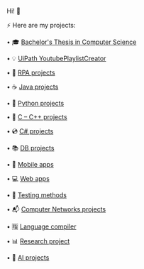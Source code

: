Hi! :wave:

:zap: Here are my projects:

•	:mortar_board: <a href="https://github.com/Laura-ElenaOlaru/Licenta "> Bachelor's Thesis in Computer Science </a>

•	:bulb: <a href="https://github.com/Laura-ElenaOlaru/YoutubePlaylistCreator"> UiPath YoutubePlaylistCreator </a> 

• :rocket: <a href="https://github.com/Laura-ElenaOlaru/RPA-Projects"> RPA projects </a> 

•	:coffee: <a href="https://github.com/Laura-ElenaOlaru/Java-Projects"> Java projects </a>

•	:snake: <a href="https://github.com/Laura-ElenaOlaru/Python-Projects"> Python projects </a>

• :floppy_disk:	<a href="https://github.com/Laura-ElenaOlaru/C-Cpp-Projects"> C – C++ projects </a>

•	:cd: <a href="https://github.com/Laura-ElenaOlaru/C-Sharp-Projects"> C# projects </a>

•	:books: <a href="https://github.com/Laura-ElenaOlaru/DB-Projects"> DB projects </a>

•	:iphone: <a href="https://github.com/Laura-ElenaOlaru/Mobile-Apps"> Mobile apps </a>

• :computer: <a href="https://github.com/Laura-ElenaOlaru/Web-Projects">	Web apps </a>

• :dart: <a href="https://github.com/Laura-ElenaOlaru/Supernova/tree/main"> Testing methods </a>

•	:mailbox_with_mail: <a href="https://github.com/Laura-ElenaOlaru/Computer-Networks-Projects"> Computer Networks projects</a>

• :u6307: <a href="https://github.com/Laura-ElenaOlaru/LanguageCompiler"> Language compiler</a>

• :bar_chart:  <a href=https://github.com/Laura-ElenaOlaru/ResearchProject> Research project </a>

•	:crystal_ball: <a href="https://github.com/Laura-ElenaOlaru/AI-Projects"> AI projects</a>
